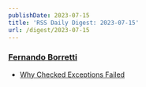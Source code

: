 ```yaml
---
publishDate: 2023-07-15
title: 'RSS Daily Digest: 2023-07-15'
url: /digest/2023-07-15
---
```


### [Fernando Borretti](https://borretti.me/)

  * [Why Checked Exceptions Failed](https://borretti.me/article/why-checked-exceptions-failed)
  
